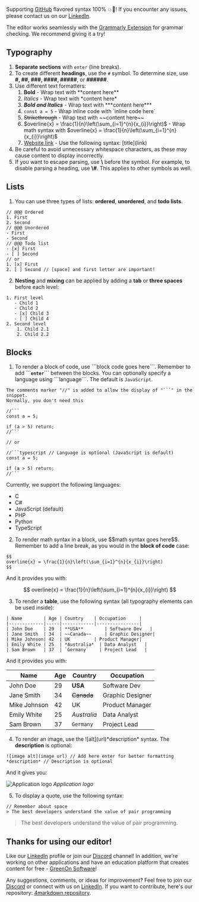 Supporting [GitHub](https://github.com) flavored syntax 100% 💥💚! If you encounter any issues, please contact us on our [LinkedIn](https://www.linkedin.com/company/greenon-software).

The editor works seamlessly with the [Grammarly Extension](https://chromewebstore.google.com/detail/grammarly-grammar-checker/kbfnbcaeplbcioakkpcpgfkobkghlhen?pli=1) for grammar checking. We recommend giving it a try!

## Typography

1. **Separate sections** with `enter` (line breaks).
2. To create different **headings**, use the `#` symbol. To determine size, use **#, ##, ###, ####, #####**, or **######**.
3. Use different text formatters:
   1. **Bold** - Wrap text with \*\*content here\*\*
   2. *Italics* - Wrap text with \*content here\*
   3. ***Bold and Italics*** - Wrap text with \*\*\*content here\*\*\*
   4. `const a = 5` - Wrap inline code with \`inline code here\`
   5. ~~Strikethrough~~ - Wrap text with \~\~content here\~\~
   6. $overline{x} = \frac{1}{n}\left(\sum_{i=1}^{n}{x_{i}}\right)$ - Wrap math syntax with \$overline{x} = \frac{1}{n}\left(\sum_{i=1}^{n}{x_{i}}\right)\$
   7. [Website link](https://4markdown.com) - Use the following syntax: \[title\]\(link\)
4. Be careful to avoid unnecessary whitespace characters, as these may cause content to display incorrectly.
5. If you want to escape parsing, use **\\** before the symbol. For example, to disable parsing a heading, use **\\#**. This applies to other symbols as well.

## Lists

1. You can use three types of lists: **ordered**, **unordered**, and **todo lists**.

```
// @@@ Ordered
1. First
2. Second
// @@@ Unordered
- First
- Second
// @@@ Todo list
- [x] First
- [ ] Second
// or
1. [x] First
2. [ ] Second // [space] and first letter are important!
```

2. **Nesting** and **mixing** can be applied by adding a **tab** or **three spaces** before each level:

```
1. First level
   - Child 1
   - Child 2
   - [x] Child 3
   - [ ] Child 4
2. Second level
    1. Child 2.1
    2. Child 2.2
```

## Blocks

1. To render a block of code, use \`\`\`block code goes here\`\`\`. Remember to add \`\`\`**`enter`**\`\`\` between the blocks. You can optionally specify a language using \`\`\`language\`\`\`. The default is `JavaScript`.

```
The comments marker "//" is added to allow the display of "```" in the snippet. 
Normally, you don't need this

//```
const a = 5;

if (a > 5) return;
//```

// or

//```typescript // Language is optional (JavaScript is default)
const a = 5;

if (a > 5) return;
//```
```

Currently, we support the following languages:

- C
- C#
- JavaScript (default)
- PHP
- Python
- TypeScript

2. To render math syntax in a block, use \$\$math syntax goes here\$\$. Remember to add a line break, as you would in the **block of code** case:

```
$$
overline{x} = \frac{1}{n}\left(\sum_{i=1}^{n}{x_{i}}\right)
$$
```

And it provides you with:

$$
overline{x} = \frac{1}{n}\left(\sum_{i=1}^{n}{x_{i}}\right)
$$

3. To render a **table**, use the following syntax (all typography elements can be used inside):

```
| Name        | Age | Country    | Occupation     |
|-------------|-----|------------|----------------|
| John Doe    | 29  | **USA**        | Software Dev   |
| Jane Smith  | 34  | ~~Canada~~     | Graphic Designer|
| Mike Johnson| 42  | UK         | Product Manager|
| Emily White | 25  | *Australia*  | Data Analyst   |
| Sam Brown   | 37  | `Germany`    | Project Lead   |
```

And it provides you with:

| Name        | Age | Country    | Occupation     |
|-------------|-----|------------|----------------|
| John Doe    | 29  | **USA**       | Software Dev   |
| Jane Smith  | 34  | ~~Canada~~     | Graphic Designer|
| Mike Johnson| 42  | UK         | Product Manager|
| Emily White | 25  | *Australia*  | Data Analyst   |
| Sam Brown   | 37  | `Germany`    | Project Lead   |

4. To render an image, use the \!\[alt\]\(url\)\*description\* syntax. The **description** is optional:

```
![image alt](image url) // Add here enter for better formatting
*description* // Description is optional
```

And it gives you:

![Application logo](/logo-thumbnail.webp)
*Application logo*

5. To display a quote, use the following syntax:

```
// Remember about space
> The best developers understand the value of pair programming
```

> The best developers understand the value of pair programming.

## Thanks for using our editor!

Like our [LinkedIn](https://www.linkedin.com/company/greenon-software) profile or join our [Discord](https://discord.com/invite/PxXQayT3x3) channel! In addition, we're working on other applications and have an education platform that creates content for free - [GreenOn Software](https://greenonsoftware.com)!

Any suggestions, comments, or ideas for improvement? Feel free to join our [Discord](https://discord.com/invite/PxXQayT3x3) or connect with us on [LinkedIn](https://www.linkedin.com/company/greenon-software). If you want to contribute, here's our repository: [4markdown repository](https://github.com/polubis/4markdown).